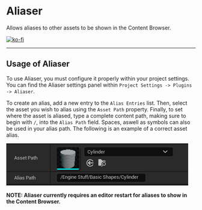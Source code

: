 # Aliaser
Allows aliases to other assets to be shown in the Content Browser.

[![ko-fi](https://ko-fi.com/img/githubbutton_sm.svg)](https://ko-fi.com/Q5Q4PD7ZS)

----------

## Usage of Aliaser

To use Aliaser, you must configure it properly within your project settings. You can find the Aliaser settings panel within `Project Settings -> Plugins -> Aliaser`.

To create an alias, add a new entry to the `Alias Entries` list. Then, select the asset you wish to alias using the `Asset Path` property. Finally, to set where the asset is aliased, type a complete content path, making sure to begin with `/`, into the `Alias Path` field. Spaces, aswell as symbols can also be used in your alias path. The following is an example of a correct asset alias.

![Example of a valid alias](Resources/valid_alias.png)

**NOTE: Aliaser currently requires an editor restart for aliases to show in the Content Browser.**